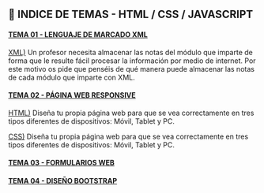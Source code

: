 ## :file_folder: INDICE DE TEMAS - HTML / CSS / JAVASCRIPT

<a name="tema1"/>

#### [TEMA 01 - LENGUAJE DE MARCADO XML](https://github.com/Carlos-93/HTML-CSS-JAVASCRIPT/tree/main/1%20DAW/TEMA%2001%20-%20LENGUAJE%20DE%20MARCADO%20XML)

[XML)](https://github.com/Carlos-93/HTML-CSS-JAVASCRIPT/blob/main/1%20DAW/TEMA%2001%20-%20LENGUAJE%20DE%20MARCADO%20XML/Ejercicio_01.xml) Un profesor necesita almacenar las notas del módulo que imparte de forma que le resulte fácil procesar la información por medio de internet. Por este motivo os pide que penséis de qué manera puede almacenar las notas de cada módulo que imparte con XML. 

#### [TEMA 02 - PÁGINA WEB RESPONSIVE](https://github.com/Carlos-93/HTML-CSS-JAVASCRIPT/tree/main/1%20DAW/TEMA%2002%20-%20P%C3%81GINA%20WEB%20CON%20RESPONSIVE)

[HTML)](https://github.com/Carlos-93/HTML-CSS-JAVASCRIPT/blob/main/1%20DAW/TEMA%2002%20-%20P%C3%81GINA%20WEB%20CON%20RESPONSIVE/Index.html) Diseña tu propia página web para que se vea correctamente en tres tipos diferentes de dispositivos: Móvil, Tablet y PC.

[CSS)](https://github.com/Carlos-93/HTML-CSS-JAVASCRIPT/blob/main/1%20DAW/TEMA%2002%20-%20P%C3%81GINA%20WEB%20CON%20RESPONSIVE/Style.css) Diseña tu propia página web para que se vea correctamente en tres tipos diferentes de dispositivos: Móvil, Tablet y PC.

#### [TEMA 03 - FORMULARIOS WEB](https://github.com/Carlos-93/HTML-CSS-JAVASCRIPT/tree/main/1%20DAW/TEMA%2003%20-%20FORMULARIOS)

#### [TEMA 04 - DISEÑO BOOTSTRAP](https://github.com/Carlos-93/HTML-CSS-JAVASCRIPT/tree/main/1%20DAW/TEMA%2004%20-%20BOOTSTRAP)
